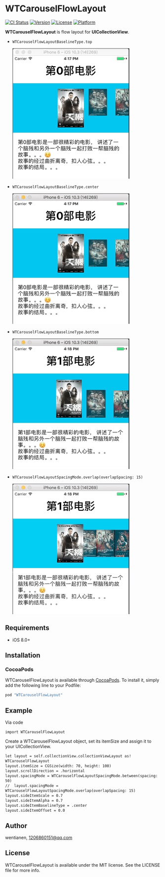# WTCarouselFlowLayout

[![CI Status](http://img.shields.io/travis/1206860151@qq.com/WTCarouselFlowLayout.svg?style=flat)](https://travis-ci.org/1206860151@qq.com/WTCarouselFlowLayout)
[![Version](https://img.shields.io/cocoapods/v/WTCarouselFlowLayout.svg?style=flat)](http://cocoapods.org/pods/WTCarouselFlowLayout)
[![License](https://img.shields.io/cocoapods/l/WTCarouselFlowLayout.svg?style=flat)](http://cocoapods.org/pods/WTCarouselFlowLayout)
[![Platform](https://img.shields.io/cocoapods/p/WTCarouselFlowLayout.svg?style=flat)](http://cocoapods.org/pods/WTCarouselFlowLayout)

**WTCarouselFlowLayout** is flow layout for **UICollectionView**.

- ```WTCarouselFlowLayoutBaselineType.top```

	![image](./DemoResources/CarouselTop.gif)

- ```WTCarouselFlowLayoutBaselineType.center```

	![image](./DemoResources/CarouselCenter.gif)

- ```WTCarouselFlowLayoutBaselineType.bottom```

	![image](./DemoResources/CarouselBottom.gif)

- ```WTCarouselFlowLayoutSpacingMode.overlap(overlapSpacing: 15)```

	![image](./DemoResources/CarouselOverlap.gif)


## Requirements

- iOS 8.0+

## Installation

### CocoaPods

WTCarouselFlowLayout is available through [CocoaPods](http://cocoapods.org). To install
it, simply add the following line to your Podfile:

```ruby
pod "WTCarouselFlowLayout"
```

## Example

Via code

```
import WTCarouselFlowLayout
```

Create a WTCarouselFlowLayout object, set its itemSize and assign it to your UICollectionView.

```
let layout = self.collectionView.collectionViewLayout as! WTCarouselFlowLayout
layout.itemSize = CGSize(width: 70, height: 100)
layout.scrollDirection = .horizontal
layout.spacingMode = WTCarouselFlowLayoutSpacingMode.between(spacing: 50)
//  layout.spacingMode = WTCarouselFlowLayoutSpacingMode.overlap(overlapSpacing: 15)
layout.sideItemScale = 0.7
layout.sideItemAlpha = 0.7
layout.sideItemBaselineType = .center
layout.sideItemOffset = 0.0
```

## Author

wentianen, 1206860151@qq.com

## License

WTCarouselFlowLayout is available under the MIT license. See the LICENSE file for more info.
